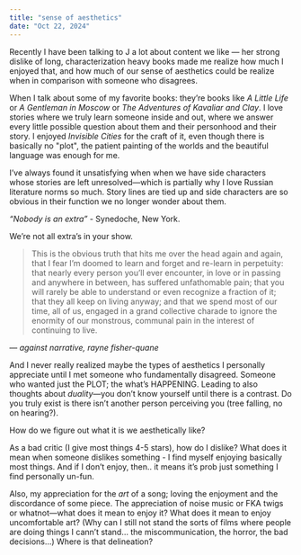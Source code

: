 ```yaml
---
title: "sense of aesthetics"
date: "Oct 22, 2024" 
---
```


Recently I have been talking to J a lot about content we like — her strong dislike of long, characterization heavy books made me realize how much I enjoyed that, and how much of our sense of aesthetics could be realize when in comparison with someone who disagrees.

When I talk about some of my favorite books: they’re books like *A Little Life* or *A Gentleman in Moscow* or *The Adventures of Kavaliar and Clay*. I love stories where we truly learn someone inside and out, where we answer every little possible question about them and their personhood and their story. I enjoyed *Invisible Cities* for the craft of it, even though there is basically no "plot", the patient painting of the worlds and the beautiful language was enough for me. 

I’ve always found it unsatisfying when when we have side characters whose stories are left unresolved—which is partially why I love Russian literature norms so much. Story lines are tied up and side characters are so obvious in their function we no longer wonder about them. 

*“Nobody is an extra”* - Synedoche, New York. 

We’re not all extra’s in your show.

> This is the obvious truth that hits me over the head again and again, that I fear I’m doomed to learn and forget and re-learn in perpetuity: that nearly every person you’ll ever encounter, in love or in passing and anywhere in between, has suffered unfathomable pain; that you will rarely be able to understand or even recognize a fraction of it; that they all keep on living anyway; and that we spend most of our time, all of us, engaged in a grand collective charade to ignore the enormity of our monstrous, communal pain in the interest of continuing to live.

— *against narrative, rayne fisher-quane*


And I never really realized maybe the types of aesthetics I personally appreciate until I met someone who fundamentally disagreed. Someone who wanted just the PLOT; the what’s HAPPENING. Leading to also thoughts about *duality*—you don’t know yourself until there is a contrast. Do you truly exist is there isn’t another person perceiving you (tree falling, no on hearing?). 

How do we figure out what it is we aesthetically like? 

As a bad critic (I give most things 4-5 stars), how do I dislike? What does it mean when someone dislikes something - I find myself enjoying basically most things. And if I don’t enjoy, then.. it means it’s prob just something I find personally un-fun. 

Also, my appreciation for the *art* of a song; loving the enjoyment and the discordance of some piece. The appreciation of noise music or FKA twigs or whatnot—what does it mean to enjoy it? What does it mean to enjoy uncomfortable art? (Why can I still not stand the sorts of films where people are doing things I cann’t stand… the miscommunication, the horror, the bad decisions…) Where is that delineation?